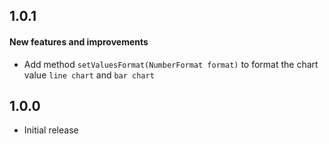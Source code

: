 ## 1.0.1

#### New features and improvements

- Add method `setValuesFormat(NumberFormat format)` to format the chart value `line chart` and `bar chart`

## 1.0.0

- Initial release
